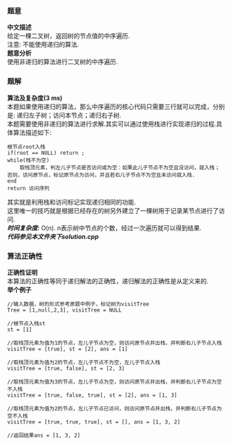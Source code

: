 ### 题意
**中文描述**  
给定一棵二叉树，返回树的节点值的中序遍历.  
注意: 不能使用递归的算法.  
**题意分析**  
使用非递归的算法进行二叉树的中序遍历.  

### 题解
**算法及复杂度(3 ms)**  
本题如果使用递归的算法，那么中序遍历的核心代码只需要三行就可以完成，分别是: 递归左子树；访问本节点；递归右子树.  
本题需要使用非递归的算法进行求解.其实可以通过使用栈进行实现递归的过程.具体算法描述如下:  
```
根节点root入栈
if(root == NULL) return ;
while(栈不为空)
    取栈顶元素，判左儿子节点是否访问或为空：如果此儿子节点不为空且没访问，就入栈；否则，访问原节点，标记原节点为访问，并且若右儿子节点不为空且未访问就入栈.
end
return 访问序列
```  
其实就是利用栈和访问标记实现递归相同的功能.  
这里唯一的技巧就是根据已经存在的树另外建立了一棵树用于记录某节点进行了访问.  
***时间复杂度:*** O(n). n表示树中节点的个数，经过一次遍历就可以得到结果.  
***代码参见本文件夹下solution.cpp***  

### 算法正确性
**正确性证明**  
本算法的正确性等同于递归解法的正确性，递归解法的正确性是从定义来的.  
**举个例子**  
```
//输入数据，树的形式参考原题中例子，标记树为visitTree
Tree = [1,null,2,3], visitTree = NULL

//根节点入栈st
st = [1]

//取栈顶元素为值为1的节点，左儿子节点为空，则访问原节点并出栈，并判断右儿子节点入栈
visitTree = [true], st = [2], ans = [1]

//取栈顶元素为值为2的节点，左儿子节点不为空，左儿子节点入栈
visitTree = [true, false], st = [2, 3]

//取栈顶元素为值为3的节点，左儿子节点为空，则访问原节点并出栈，并判断右儿子节点为空不入栈
visitTree = [true, false, true], st = [2], ans = [1, 3]

//取栈顶元素为值为2的节点，左儿子节点已访问，则访问原节点并出栈，并判断右儿子节点为空不入栈
visitTree = [true, true, true], st = [], ans = [1, 3, 2]

//返回结果ans = [1, 3, 2]
```
